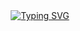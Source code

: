 <div align="center">
<a href="https://git.io/typing-svg"><img src="https://readme-typing-svg.demolab.com?font=Fira+Code&duration=4930&pause=1000&color=FFB025&center=true&vCenter=true&width=435&lines=Typical+C%2B%2B+enjoyer;Rust+Wannabe;Linux+Enthusiast" alt="Typing SVG" /></a>
</div>
<!--
<div align="center">
  <img src="https://www.osnews.com/images/comics/wtfm.jpg">
</div>

-->
